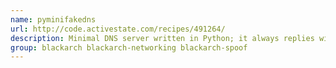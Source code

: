 ```yaml
---
name: pyminifakedns
url: http://code.activestate.com/recipes/491264/
description: Minimal DNS server written in Python; it always replies with a 127.
group: blackarch blackarch-networking blackarch-spoof
---
```

